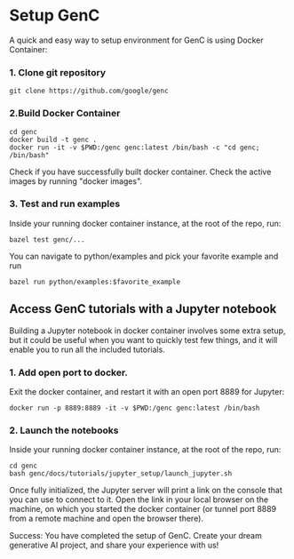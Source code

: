 # Setup GenC

A quick and easy way to setup environment for GenC is using Docker Container:

### 1. Clone git repository

```
git clone https://github.com/google/genc
```

### 2.Build Docker Container

```
cd genc
docker build -t genc .
docker run -it -v $PWD:/genc genc:latest /bin/bash -c "cd genc; /bin/bash"
```

Check if you have successfully built docker container. Check the active images
by running "docker images".

### 3. Test and run examples

Inside your running docker container instance, at the root of the repo, run:

```
bazel test genc/...
```

You can navigate to python/examples and pick your favorite example and run

```
bazel run python/examples:$favorite_example
```

## Access GenC tutorials with a Jupyter notebook

Building a Jupyter notebook in docker container involves some extra setup, but
it could be useful when you want to quickly test few things, and it will enable
you to run all the included tutorials.

### 1. Add open port to docker.

Exit the docker container, and restart it with an open port 8889 for Jupyter:

```
docker run -p 8889:8889 -it -v $PWD:/genc genc:latest /bin/bash
```

### 2. Launch the notebooks

Inside your running docker container instance, at the root of the repo, run:

```
cd genc
bash genc/docs/tutorials/jupyter_setup/launch_jupyter.sh
```

Once fully initialized, the Jupyter server will print a link on the console
that you can use to connect to it. Open the link in your local browser on the
machine, on which you started the docker container (or tunnel port 8889 from
a remote machine and open the browser there).

Success: You have completed the setup of GenC.
Create your dream generative AI project, and share your experience with us!

